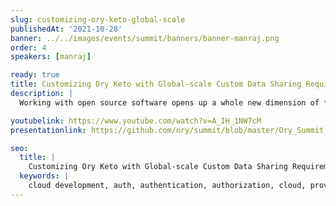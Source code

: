 ```yaml
---
slug: customizing-ory-keto-global-scale
publishedAt: '2021-10-28'
banner: ../../images/events/summit/banners/banner-manraj.png
order: 4
speakers: [manraj]

ready: true
title: Customizing Ory Keto with Global-scale Custom Data Sharing Requirements
description: |
  Working with open source software opens up a whole new dimension of flexibility. Join Manraj for a deep code dive into customizations to Ory Keto and Ory Oathkeeper.

youtubelink: https://www.youtube.com/watch?v=A_IH_1NW7cM
presentationlink: https://github.com/ory/summit/blob/master/Ory_Summit_21_Day_1_-_Ashley_Manraj_-_Customizing_Ory_Keto_with_global_scale_data_sharing_requirements.pdf

seo:
  title: |
    Customizing Ory Keto with Global-scale Custom Data Sharing Requirements
  keywords: |
    cloud development, auth, authentication, authorization, cloud, providers, traffic, route, clusters, Kubernetes
---
```


